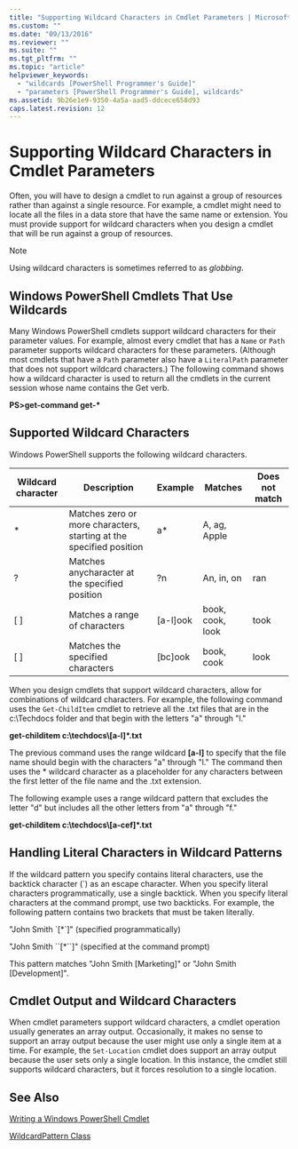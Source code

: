 ```yaml
---
title: "Supporting Wildcard Characters in Cmdlet Parameters | Microsoft Docs"
ms.custom: ""
ms.date: "09/13/2016"
ms.reviewer: ""
ms.suite: ""
ms.tgt_pltfrm: ""
ms.topic: "article"
helpviewer_keywords:
  - "wildcards [PowerShell Programmer's Guide]"
  - "parameters [PowerShell Programmer's Guide], wildcards"
ms.assetid: 9b26e1e9-9350-4a5a-aad5-ddcece658d93
caps.latest.revision: 12
---
```

# Supporting Wildcard Characters in Cmdlet Parameters

Often, you will have to design a cmdlet to run against a group of resources rather than against a single resource. For example, a cmdlet might need to locate all the files in a data store that have the same name or extension. You must provide support for wildcard characters when you design a cmdlet that will be run against a group of resources.

> [!NOTE]
> Using wildcard characters is sometimes referred to as *globbing*.

## Windows PowerShell Cmdlets That Use Wildcards

 Many Windows PowerShell cmdlets support wildcard characters for their parameter values. For example, almost every cmdlet that has a `Name` or `Path` parameter supports wildcard characters for these parameters. (Although most cmdlets that have a `Path` parameter also have a `LiteralPath` parameter that does not support wildcard characters.) The following command shows how a wildcard character is used to return all the cmdlets in the current session whose name contains the Get verb.

 **PS>get-command get-\***

## Supported Wildcard Characters

Windows PowerShell supports the following wildcard characters.

|Wildcard character|Description|Example|Matches|Does not match|
|------------------------|-----------------|-------------|-------------|--------------------|
|*|Matches zero or more characters, starting at the specified position|a*|A, ag, Apple||
|?|Matches anycharacter at the specified position|?n|An, in, on|ran|
|[ ]|Matches a range of characters|[a-l]ook|book, cook, look|took|
|[ ]|Matches the specified characters|[bc]ook|book, cook|look|

When you design cmdlets that support wildcard characters, allow for combinations of wildcard characters. For example, the following command uses the `Get-ChildItem` cmdlet to retrieve all the .txt files that are in the c:\Techdocs folder and that begin with the letters "a" through "l."

**get-childitem c:\techdocs\\[a-l]\*.txt**

The previous command uses the range wildcard **[a-l]** to specify that the file name should begin with the characters "a" through "l." The command then uses the * wildcard character as a placeholder for any characters between the first letter of the file name and the .txt extension.

The following example uses a range wildcard pattern that excludes the letter "d" but includes all the other letters from "a" through "f."

**get-childitem c:\techdocs\\[a-cef]\*.txt**

## Handling Literal Characters in Wildcard Patterns

If the wildcard pattern you specify contains literal characters, use the backtick character (`) as an escape character. When you specify literal characters programmatically, use a single backtick. When you specify literal characters at the command prompt, use two backticks. For example, the following pattern contains two brackets that must be taken literally.

"John Smith \`[*`]" (specified programmatically)

"John Smith \`\`[*\``]"  (specified at the command prompt)

This pattern matches "John Smith [Marketing]" or "John Smith [Development]".

## Cmdlet Output and Wildcard Characters

When cmdlet parameters support wildcard characters, a cmdlet operation usually generates an array output. Occasionally, it makes no sense to support an array output because the user might use only a single item at a time. For example, the `Set-Location` cmdlet does support an array output because the user sets only a single location. In this instance, the cmdlet still supports wildcard characters, but it forces resolution to a single location.

## See Also

[Writing a Windows PowerShell Cmdlet](./writing-a-windows-powershell-cmdlet.md)

[WildcardPattern Class](/dotnet/api/system.management.automation.wildcardpattern)
